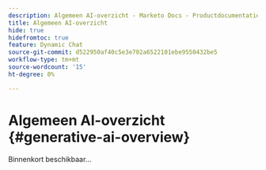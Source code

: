 ```yaml
---
description: Algemeen AI-overzicht - Marketo Docs - Productdocumentatie
title: Algemeen AI-overzicht
hide: true
hidefromtoc: true
feature: Dynamic Chat
source-git-commit: d522950af40c5e3e702a6522101ebe9550432be5
workflow-type: tm+mt
source-wordcount: '15'
ht-degree: 0%

---
```


# Algemeen AI-overzicht {#generative-ai-overview}

Binnenkort beschikbaar...
